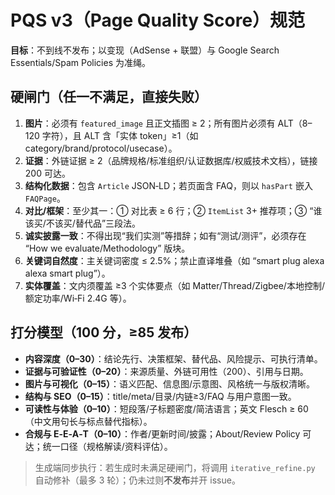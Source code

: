 # PQS v3（Page Quality Score）规范
**目标**：不到线不发布；以变现（AdSense + 联盟）与 Google Search Essentials/Spam Policies 为准绳。

## 硬闸门（任一不满足，直接失败）
1. **图片**：必须有 `featured_image` 且正文插图 ≥ 2；所有图片必须有 ALT（8–120 字符），且 ALT 含「实体 token」≥1（如 category/brand/protocol/usecase）。
2. **证据**：外链证据 ≥ 2（品牌规格/标准组织/认证数据库/权威技术文档），链接 200 可达。
3. **结构化数据**：包含 `Article` JSON‑LD；若页面含 FAQ，则以 `hasPart` 嵌入 `FAQPage`。
4. **对比/框架**：至少其一：① 对比表 ≥ 6 行；② `ItemList` 3+ 推荐项；③ “谁该买/不该买/替代品”三段法。
5. **诚实披露一致**：不得出现“我们实测”等措辞；如有“测试/测评”，必须存在 “How we evaluate/Methodology” 版块。
6. **关键词自然度**：主关键词密度 ≤ 2.5%；禁止直译堆叠（如 “smart plug alexa alexa smart plug”）。
7. **实体覆盖**：文内须覆盖 ≥3 个实体要点（如 Matter/Thread/Zigbee/本地控制/额定功率/Wi‑Fi 2.4G 等）。

## 打分模型（100 分，≥85 发布）
- **内容深度（0–30）**：结论先行、决策框架、替代品、风险提示、可执行清单。
- **证据与可验证性（0–20）**：来源质量、外链可用性（200）、引用与日期。
- **图片与可视化（0–15）**：语义匹配、信息图/示意图、风格统一与版权清晰。
- **结构与 SEO（0–15）**：title/meta/目录/内链≥3/FAQ 与用户意图一致。
- **可读性与体验（0–10）**：短段落/子标题密度/简洁语言；英文 Flesch ≥ 60（中文用句长与标点替代指标）。
- **合规与 E‑E‑A‑T（0–10）**：作者/更新时间/披露；About/Review Policy 可达；统一口径（规格解读/资料评估）。

> 生成端同步执行：若生成时未满足硬闸门，将调用 `iterative_refine.py` 自动修补（最多 3 轮）；仍未过则**不发布**并开 issue。
